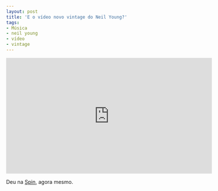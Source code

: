 ```yaml
---
layout: post
title: 'E o vídeo novo vintage do Neil Young?'
tags:
- Música
- neil young
- vídeo
- vintage
---
```


<iframe width="560" height="315" src="http://www.youtube.com/embed/eCbEOT4PTDc" frameborder="0" allowfullscreen></iframe>

Deu na [Spin](http://www.spin.com/articles/neil-young-crazy-horse-twisted-road-video), agora mesmo.

